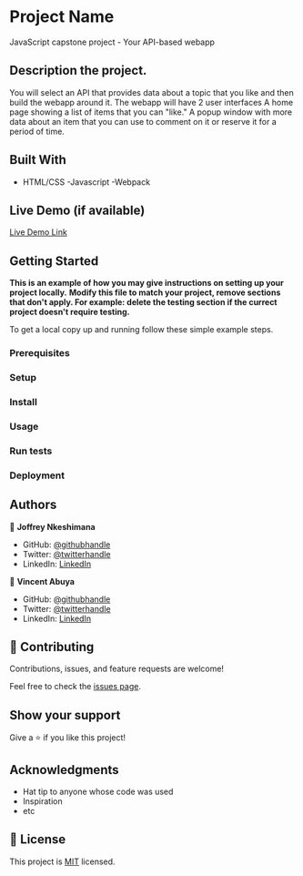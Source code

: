 # Project Name

JavaScript capstone project - Your API-based webapp

## Description the project.
You will select an API that provides data about a topic that you like and then build the webapp around it. The webapp will have 2 user interfaces
A home page showing a list of items that you can "like."
A popup window with more data about an item that you can use to comment on it or reserve it for a period of time.

## Built With

- HTML/CSS
-Javascript
-Webpack

## Live Demo (if available)

[Live Demo Link](https://livedemo.com)


## Getting Started

**This is an example of how you may give instructions on setting up your project locally.**
**Modify this file to match your project, remove sections that don't apply. For example: delete the testing section if the currect project doesn't require testing.**


To get a local copy up and running follow these simple example steps.

### Prerequisites

### Setup

### Install

### Usage

### Run tests

### Deployment



## Authors

👤 **Joffrey Nkeshimana**

- GitHub: [@githubhandle](https://github.com/JoffreyNK)
- Twitter: [@twitterhandle](https://twitter.com/@joffreynk)
- LinkedIn: [LinkedIn](https://linkedin.com/in/@joffreynk)

👤 **Vincent Abuya**

- GitHub: [@githubhandle](https://github.com/vabuyia)
- Twitter: [@twitterhandle](https://twitter.com/abuyag)
- LinkedIn: [LinkedIn](https://linkedin.com/in/viabunga)

## 🤝 Contributing

Contributions, issues, and feature requests are welcome!

Feel free to check the [issues page](../../issues/).

## Show your support

Give a ⭐️ if you like this project!

## Acknowledgments

- Hat tip to anyone whose code was used
- Inspiration
- etc

## 📝 License

This project is [MIT](./MIT.md) licensed.
